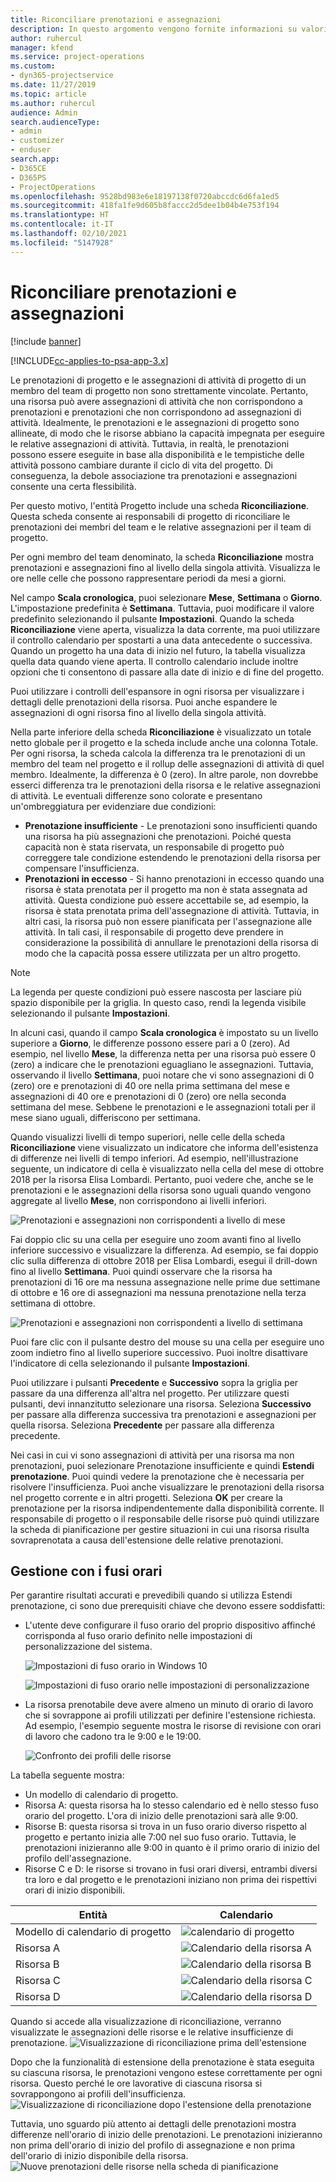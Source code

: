 ```yaml
---
title: Riconciliare prenotazioni e assegnazioni
description: In questo argomento vengono fornite informazioni su valori effettivi.
author: ruhercul
manager: kfend
ms.service: project-operations
ms.custom:
- dyn365-projectservice
ms.date: 11/27/2019
ms.topic: article
ms.author: ruhercul
audience: Admin
search.audienceType:
- admin
- customizer
- enduser
search.app:
- D365CE
- D365PS
- ProjectOperations
ms.openlocfilehash: 9528bd983e6e18197138f0720abccdc6d6fa1ed5
ms.sourcegitcommit: 418fa1fe9d605b8faccc2d5dee1b04b4e753f194
ms.translationtype: HT
ms.contentlocale: it-IT
ms.lasthandoff: 02/10/2021
ms.locfileid: "5147928"
---
```

# <a name="reconcile-bookings-and-assignments"></a>Riconciliare prenotazioni e assegnazioni

[!include [banner](../includes/psa-now-project-operations.md)]

[!INCLUDE[cc-applies-to-psa-app-3.x](../includes/cc-applies-to-psa-app-3x.md)]

Le prenotazioni di progetto e le assegnazioni di attività di progetto di un membro del team di progetto non sono strettamente vincolate. Pertanto, una risorsa può avere assegnazioni di attività che non corrispondono a prenotazioni e prenotazioni che non corrispondono ad assegnazioni di attività. Idealmente, le prenotazioni e le assegnazioni di progetto sono allineate, di modo che le risorse abbiano la capacità impegnata per eseguire le relative assegnazioni di attività. Tuttavia, in realtà, le prenotazioni possono essere eseguite in base alla disponibilità e le tempistiche delle attività possono cambiare durante il ciclo di vita del progetto. Di conseguenza, la debole associazione tra prenotazioni e assegnazioni consente una certa flessibilità.

Per questo motivo, l'entità Progetto include una scheda **Riconciliazione**. Questa scheda consente ai responsabili di progetto di riconciliare le prenotazioni dei membri del team e le relative assegnazioni per il team di progetto.

Per ogni membro del team denominato, la scheda **Riconciliazione** mostra prenotazioni e assegnazioni fino al livello della singola attività. Visualizza le ore nelle celle che possono rappresentare periodi da mesi a giorni.

Nel campo **Scala cronologica**, puoi selezionare **Mese**, **Settimana** o **Giorno**. L'impostazione predefinita è **Settimana**. Tuttavia, puoi modificare il valore predefinito selezionando il pulsante **Impostazioni**. Quando la scheda **Riconciliazione** viene aperta, visualizza la data corrente, ma puoi utilizzare il controllo calendario per spostarti a una data antecedente o successiva. Quando un progetto ha una data di inizio nel futuro, la tabella visualizza quella data quando viene aperta. Il controllo calendario include inoltre opzioni che ti consentono di passare alla date di inizio e di fine del progetto.

Puoi utilizzare i controlli dell'espansore in ogni risorsa per visualizzare i dettagli delle prenotazioni della risorsa. Puoi anche espandere le assegnazioni di ogni risorsa fino al livello della singola attività.

Nella parte inferiore della scheda **Riconciliazione** è visualizzato un totale netto globale per il progetto e la scheda include anche una colonna Totale. Per ogni risorsa, la scheda calcola la differenza tra le prenotazioni di un membro del team nel progetto e il rollup delle assegnazioni di attività di quel membro. Idealmente, la differenza è 0 (zero). In altre parole, non dovrebbe esserci differenza tra le prenotazioni della risorsa e le relative assegnazioni di attività. Le eventuali differenze sono colorate e presentano un'ombreggiatura per evidenziare due condizioni:

- **Prenotazione insufficiente** - Le prenotazioni sono insufficienti quando una risorsa ha più assegnazioni che prenotazioni. Poiché questa capacità non è stata riservata, un responsabile di progetto può correggere tale condizione estendendo le prenotazioni della risorsa per compensare l'insufficienza.
- **Prenotazioni in eccesso** - Si hanno prenotazioni in eccesso quando una risorsa è stata prenotata per il progetto ma non è stata assegnata ad attività. Questa condizione può essere accettabile se, ad esempio, la risorsa è stata prenotata prima dell'assegnazione di attività. Tuttavia, in altri casi, la risorsa può non essere pianificata per l'assegnazione alle attività. In tali casi, il responsabile di progetto deve prendere in considerazione la possibilità di annullare le prenotazioni della risorsa di modo che la capacità possa essere utilizzata per un altro progetto.

> [!NOTE]
> La legenda per queste condizioni può essere nascosta per lasciare più spazio disponibile per la griglia. In questo caso, rendi la legenda visibile selezionando il pulsante **Impostazioni**.

In alcuni casi, quando il campo **Scala cronologica** è impostato su un livello superiore a **Giorno**, le differenze possono essere pari a 0 (zero). Ad esempio, nel livello **Mese**, la differenza netta per una risorsa può essere 0 (zero) a indicare che le prenotazioni eguagliano le assegnazioni. Tuttavia, osservando il livello **Settimana**, puoi notare che vi sono assegnazioni di 0 (zero) ore e prenotazioni di 40 ore nella prima settimana del mese e assegnazioni di 40 ore e prenotazioni di 0 (zero) ore nella seconda settimana del mese. Sebbene le prenotazioni e le assegnazioni totali per il mese siano uguali, differiscono per settimana.

Quando visualizzi livelli di tempo superiori, nelle celle della scheda **Riconciliazione** viene visualizzato un indicatore che informa dell'esistenza di differenze nei livelli di tempo inferiori. Ad esempio, nell'illustrazione seguente, un indicatore di cella è visualizzato nella cella del mese di ottobre 2018 per la risorsa Elisa Lombardi. Pertanto, puoi vedere che, anche se le prenotazioni e le assegnazioni della risorsa sono uguali quando vengono aggregate al livello **Mese**, non corrispondono ai livelli inferiori.

![Prenotazioni e assegnazioni non corrispondenti a livello di mese](media/reconcile-assignments-01.JPG)

Fai doppio clic su una cella per eseguire uno zoom avanti fino al livello inferiore successivo e visualizzare la differenza. Ad esempio, se fai doppio clic sulla differenza di ottobre 2018 per Elisa Lombardi, esegui il drill-down fino al livello **Settimana**. Puoi quindi osservare che la risorsa ha prenotazioni di 16 ore ma nessuna assegnazione nelle prime due settimane di ottobre e 16 ore di assegnazioni ma nessuna prenotazione nella terza settimana di ottobre.

![Prenotazioni e assegnazioni non corrispondenti a livello di settimana](media/reconcile-assignments-02.JPG)

Puoi fare clic con il pulsante destro del mouse su una cella per eseguire uno zoom indietro fino al livello superiore successivo. Puoi inoltre disattivare l'indicatore di cella selezionando il pulsante **Impostazioni**. 

Puoi utilizzare i pulsanti **Precedente** e **Successivo** sopra la griglia per passare da una differenza all'altra nel progetto. Per utilizzare questi pulsanti, devi innanzitutto selezionare una risorsa. Seleziona **Successivo** per passare alla differenza successiva tra prenotazioni e assegnazioni per quella risorsa. Seleziona **Precedente** per passare alla differenza precedente.

Nei casi in cui vi sono assegnazioni di attività per una risorsa ma non prenotazioni, puoi selezionare Prenotazione insufficiente e quindi **Estendi prenotazione**. Puoi quindi vedere la prenotazione che è necessaria per risolvere l'insufficienza. Puoi anche visualizzare le prenotazioni della risorsa nel progetto corrente e in altri progetti. Seleziona **OK** per creare la prenotazione per la risorsa indipendentemente dalla disponibilità corrente. Il responsabile di progetto o il responsabile delle risorse può quindi utilizzare la scheda di pianificazione per gestire situazioni in cui una risorsa risulta sovraprenotata a causa dell'estensione delle relative prenotazioni.

## <a name="managing-with-time-zones"></a>Gestione con i fusi orari
Per garantire risultati accurati e prevedibili quando si utilizza Estendi prenotazione, ci sono due prerequisiti chiave che devono essere soddisfatti:  

- L'utente deve configurare il fuso orario del proprio dispositivo affinché corrisponda al fuso orario definito nelle impostazioni di personalizzazione del sistema.
 
  ![Impostazioni di fuso orario in Windows 10](media/reconcile-assignments-03.png)

  ![Impostazioni di fuso orario nelle impostazioni di personalizzazione](media/reconcile-assignments-04.png)
 
- La risorsa prenotabile deve avere almeno un minuto di orario di lavoro che si sovrappone ai profili utilizzati per definire l'estensione richiesta. Ad esempio, l'esempio seguente mostra le risorse di revisione con orari di lavoro che cadono tra le 9:00 e le 19:00. 

  ![Confronto dei profili delle risorse](media/reconcile-assignments-05.png)

La tabella seguente mostra:

- Un modello di calendario di progetto.
- Risorsa A: questa risorsa ha lo stesso calendario ed è nello stesso fuso orario del progetto. L'ora di inizio delle prenotazioni sarà alle 9:00.
- Risorse B: questa risorsa si trova in un fuso orario diverso rispetto al progetto e pertanto inizia alle 7:00 nel suo fuso orario. Tuttavia, le prenotazioni inizieranno alle 9:00 in quanto è il primo orario di inizio del profilo dell'assegnazione.
- Risorse C e D: le risorse si trovano in fusi orari diversi, entrambi diversi tra loro e dal progetto e le prenotazioni iniziano non prima dei rispettivi orari di inizio disponibili.

|Entità  |Calendario  |
|-|-|
|Modello di calendario di progetto   | ![calendario di progetto](media/reconcile-assignments-06.png) |
|Risorsa A  | ![Calendario della risorsa A](media/reconcile-assignments-06.png) |
|Risorsa B  |  ![Calendario della risorsa B](media/reconcile-assignments-07.png) |
|Risorsa C  |  ![Calendario della risorsa C](media/reconcile-assignments-08.png) |
|Risorsa D  | ![Calendario della risorsa D](media/reconcile-assignments-09.png)  |
 
Quando si accede alla visualizzazione di riconciliazione, verranno visualizzate le assegnazioni delle risorse e le relative insufficienze di prenotazione.
 ![Visualizzazione di riconciliazione prima dell'estensione](media/reconcile-assignments-10.png)

Dopo che la funzionalità di estensione della prenotazione è stata eseguita su ciascuna risorsa, le prenotazioni vengono estese correttamente per ogni risorsa. Questo perché le ore lavorative di ciascuna risorsa si sovrappongono ai profili dell'insufficienza.
 ![Visualizzazione di riconciliazione dopo l'estensione della prenotazione](media/reconcile-assignments-11.png) 

Tuttavia, uno sguardo più attento ai dettagli delle prenotazioni mostra differenze nell'orario di inizio delle prenotazioni. Le prenotazioni inizieranno non prima dell'orario di inizio del profilo di assegnazione e non prima dell'orario di inizio disponibile della risorsa.
 ![Nuove prenotazioni delle risorse nella scheda di pianificazione](media/reconcile-assignments-12.png)
